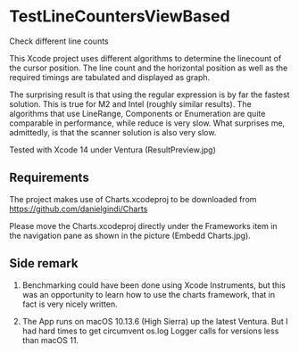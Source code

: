 # TestLineCountersViewBased
Check different line counts

This Xcode project uses different algorithms to determine the linecount of the cursor position. The line count and the horizontal position as well as the required timings are tabulated and displayed as graph.

The surprising result is that using the regular expression is by far the fastest solution. This is true for M2 and Intel (roughly similar results). The algorithms that use LineRange, Components or Enumeration are quite comparable in performance, while reduce is very slow. What surprises me, admittedly, is that the scanner solution is also very slow.  

Tested with Xcode 14 under Ventura (ResultPreview.jpg)

## Requirements
The project makes use of Charts.xcodeproj to be downloaded from 
https://github.com/danielgindi/Charts

Please move the Charts.xcodeproj directly under the Frameworks item in the navigation pane as shown in the picture (Embedd Charts.jpg).

## Side remark
1. Benchmarking could have been done using Xcode Instruments, but this was an opportunity to learn how to use the charts framework, that in fact is very nicely written. 

2. The App runs on macOS 10.13.6 (High Sierra) up the latest Ventura. But I had hard times to get circumvent os.log Logger calls for versions less than macOS 11.  


